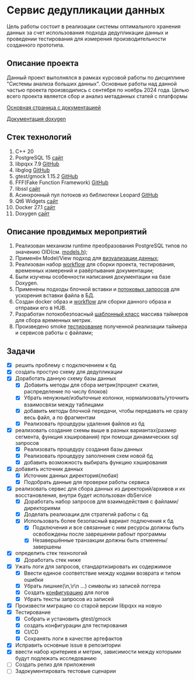 # Сервис дедупликации данных

Цель работы состоит в реализации системы оптимального хранения
данных за счет использования подхода дедупликации данных и проведении
тестирования для измерения производительности созданного прототипа.

## Описание проекта

Данный проект выполнялся в рамках курсовой работы по дисциплине "Системы анализа больших данных".
Основные работы над данной частью проекта производились с сентября по ноябрь 2024 года.
Целью всего проекта является сбор и анализ метаданных статей с платформы 

[Основная страница с документацией](doc%2FREADME.md)

[Документация doxygen](https://alexandermeynik.github.io/data_deduplication_service/index.html)

## Стек технологий
1. C++ 20
2. PostgreSQL 15 [сайт](https://www.postgresql.org/about/news/postgresql-15-released-2526/)
3. libpqxx 7.9 [GitHub](https://github.com/jtv/libpqxx)
4. libglog [GitHub](https://github.com/google/glog)
5. gtest/gmock 1.15.2 [GitHub](https://github.com/google/googletest)
6. FFF(Fake Function Framework) [GitHub](https://github.com/meekrosoft/fff)
7. libssl [сайт](https://packages.debian.org/ru/sid/libssl-dev)
8. Асинхронный пул потоков из библиотеки Leopard [GitHub](https://github.com/hosseinmoein/Leopard)
9. Qt6 Widgets [сайт](https://www.qt.io/product/qt6)
10. Docker 27.1 [сайт](https://www.docker.com/)
11. Doxygen [сайт](https://www.doxygen.nl/)

## Описание провдимых мероприятий

1. Реализован механизм runtime преобразования PostgreSQL типов по значению OID(см. [models.h](https://alexandermeynik.github.io/data_deduplication_service/classmodels_1_1myPxxxModelBase.html));
2. Применён Model/View подход для [визуализации данных](doc%2FimplementationDetails.md#особенности-представления-данных);
3. Реализован набор [workflow](doc%2Fworkflows.md) для сборки проекта, тестирования, временных измерений и равёртывания документации;
4. Были изучены особенности написания документации на базе Doxygen.
5. Применены подходы блочной вставки и [потоковых запросов](doc%2FimplementationDetails.md#загрузка-файла-в-систему)
для ускорения вставки файла в БД.
6. Создан docker образ и [workflow](https://github.com/AlexanderMeynik/data_deduplication_service/actions/workflows/docker_build.yml)
для сборки данного образа и отправки его в HUB.
7. Разработан потокобезпоасный [шаблонный класс](https://alexandermeynik.github.io/data_deduplication_service/classtiming_1_1clockArray.html)
массива таймеров для сбора временных метрик.
8. Произведено smoke [тестирование](doc%2Ftesting.md) полученной реализации таймера и сервисов работы с файлами;


## Задачи
- [x] решить проблему с подключением к бд
- [x] создать простую схему для дедупликации
- [x] Доработать данную схему базы данных
    - [x] Добавить методы для сбора метрик(процент сжатия, распределение по числу блоков)
    - [x] Убрать ненужные/избыточные колонки, нормализовать/уточнить взаимосвязи между таблицами
    - [x] добавить методы блочной передачи, чтобы передавать не сразу весь файл, а по фрагментам
    - [x] Реализовать процедуры удаления файлов из бд
- [x] реализовать создание схемы выше в разных вариантах(размер сегмента, функция хэширования) при помощи динамических
  sql запросов
    - [x] Реализовать процедуру создания базы данных
    - [x] Реализовать процедуру заполнения схем новой бд
    - [x] добавить возможность выбирать функцию хэширования
- [x] добавить источник данных
    - [x] Источник данных директория(любая)
    - [x] Подобрать данные для проверки работы сервиса
- [x] реализовать сервис для сбора данных из директорий/архивов и их восстановления, внутри будет использован dbService
    - [x] Доработать набор запросов для взаимодействия с файлами/директориями
    - [x] Доделать реализации для стратегий работы с бд
    - [x] Использовать более безопасный вариант подлючения к бд
        - [x] Подключения и все связанные с ним ресурсы должны быть освобождены после заврешеняи рабоыт программы
        - [x] Незавершённые транзакции должны быть отменены/завершены
- [x] определить стек технологий
    - [x] Доработать стек ниже
- [x] Ужать логи для запросов, стандартизировать их содержимое
    - [x] Ввести единое соответствие между кодами возврата и типом ошибки
    - [x] Убрать лишние(\n,\r\n ...) символы из записей логгера
    - [x] Создать [конфигурацию](https://rpg.ifi.uzh.ch/docs/glog.html) для логов
    - [x] Убрать тексты запросов из записей
- [x] Произвести миграцию со старой версии libpqxx на новую
- [x] Тестирование
  - [x] Собрать и установить gtest/gmock 
  - [x] создать конфигурации для тестирования
  - [x] CI/CD
  - [x] Сохранять логи в качестве артефактов
- [x] Исправить основные issue в репозитории
- [x] ввести набор критериев и метрик, зависимости между которыми будут подлежать исследованию
- [ ] Создать релиз для приложения
- [ ] Задокументировать тестовые сценарии
